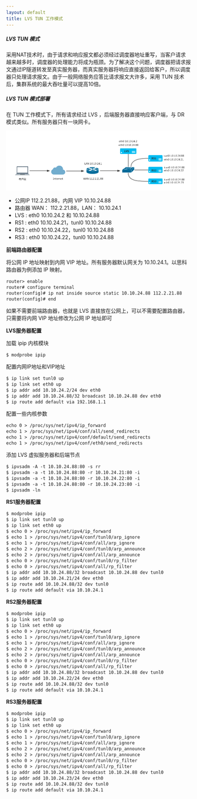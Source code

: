 ```yaml
---
layout: default
title: LVS TUN 工作模式
---
```


##### LVS TUN 模式

采用NAT技术时，由于请求和响应报文都必须经过调度器地址重写，当客户请求越来越多时，调度器的处理能力将成为瓶颈。为了解决这个问题，调度器把请求报文通过IP隧道转发至真实服务器，而真实服务器将响应直接返回给客户，所以调度器只处理请求报文。由于一般网络服务应答比请求报文大许多，采用 TUN 技术后，集群系统的最大吞吐量可以提高10倍。

##### LVS TUN 模式部署

在 TUN 工作模式下，所有请求经过 LVS ，后端服务器直接响应客户端，与 DR 模式类似。所有服务器只有一块网卡。

![image](/assets/img/lvs-tun.png)

- 公网IP 112.2.21.88，内网 VIP 10.10.24.88
- 路由器 WAN： 112.2.21.88，LAN： 10.10.24.1
- LVS : eth0 10.10.24.2 和 10.10.24.88
- RS1 : eth0 10.10.24.21，tunl0 10.10.24.88
- RS2 : eth0 10.10.24.22，tunl0 10.10.24.88
- RS3 : eth0 10.10.24.22，tunl0 10.10.24.88

**前端路由器配置**
   
将公网 IP 地址映射到内网 VIP 地址。所有服务器默认网关为 10.10.24.1。以思科路由器为例添加 IP 映射。
   
    router> enable
    router# configure terminal
    router(config)# ip nat inside source static 10.10.24.88 112.2.21.88
    router(config)# end
   
如果不需要前端路由器，也就是 LVS 直接放在公网上，可以不需要配置路由器，只需要将内网 VIP 地址修改为公网 IP 地址即可

**LVS服务器配置**

加载 ipip 内核模块

    $ modprobe ipip

配置内网IP地址和VIP地址

    $ ip link set tunl0 up
    $ ip link set eth0 up
    $ ip addr add 10.10.24.2/24 dev eth0
    $ ip addr add 10.10.24.88/32 broadcast 10.10.24.88 dev eth0
    $ ip route add default via 192.168.1.1

配置一些内核参数

    echo 0 > /proc/sys/net/ipv4/ip_forward
    echo 1 > /proc/sys/net/ipv4/conf/all/send_redirects
    echo 1 > /proc/sys/net/ipv4/conf/default/send_redirects
    echo 1 > /proc/sys/net/ipv4/conf/eth0/send_redirects

添加 LVS 虚拟服务器和后端节点

    $ ipvsadm -A -t 10.10.24.88:80 -s rr
    $ ipvsadm -a -t 10.10.24.88:80 -r 10.10.24.21:80 -i
    $ ipvsadm -a -t 10.10.24.88:80 -r 10.10.24.22:80 -i
    $ ipvsadm -a -t 10.10.24.88:80 -r 10.10.24.23:80 -i
    $ ipvsadm -ln

**RS1服务器配置**

    $ modprobe ipip
    $ ip link set tunl0 up
    $ ip link set eth0 up
    $ echo 0 > /proc/sys/net/ipv4/ip_forward
    $ echo 1 > /proc/sys/net/ipv4/conf/tunl0/arp_ignore
    $ echo 1 > /proc/sys/net/ipv4/conf/all/arp_ignore
    $ echo 2 > /proc/sys/net/ipv4/conf/tunl0/arp_announce
    $ echo 2 > /proc/sys/net/ipv4/conf/all/arp_announce
    $ echo 0 > /proc/sys/net/ipv4/conf/tunl0/rp_filter
    $ echo 0 > /proc/sys/net/ipv4/conf/all/rp_filter
    $ ip addr add 10.10.24.88/32 broadcast 10.10.24.88 dev tunl0
    $ ip addr add 10.10.24.21/24 dev eth0
    $ ip route add 10.10.24.88/32 dev tunl0
    $ ip route add default via 10.10.24.1

**RS2服务器配置**

    $ modprobe ipip
    $ ip link set tunl0 up
    $ ip link set eth0 up
    $ echo 0 > /proc/sys/net/ipv4/ip_forward
    $ echo 1 > /proc/sys/net/ipv4/conf/tunl0/arp_ignore
    $ echo 1 > /proc/sys/net/ipv4/conf/all/arp_ignore
    $ echo 2 > /proc/sys/net/ipv4/conf/tunl0/arp_announce
    $ echo 2 > /proc/sys/net/ipv4/conf/all/arp_announce
    $ echo 0 > /proc/sys/net/ipv4/conf/tunl0/rp_filter
    $ echo 0 > /proc/sys/net/ipv4/conf/all/rp_filter
    $ ip addr add 10.10.24.88/32 broadcast 10.10.24.88 dev tunl0
    $ ip addr add 10.10.24.22/24 dev eth0
    $ ip route add 10.10.24.88/32 dev tunl0
    $ ip route add default via 10.10.24.1

**RS3服务器配置**

    $ modprobe ipip
    $ ip link set tunl0 up
    $ ip link set eth0 up
    $ echo 0 > /proc/sys/net/ipv4/ip_forward
    $ echo 1 > /proc/sys/net/ipv4/conf/tunl0/arp_ignore
    $ echo 1 > /proc/sys/net/ipv4/conf/all/arp_ignore
    $ echo 2 > /proc/sys/net/ipv4/conf/tunl0/arp_announce
    $ echo 2 > /proc/sys/net/ipv4/conf/all/arp_announce
    $ echo 0 > /proc/sys/net/ipv4/conf/tunl0/rp_filter
    $ echo 0 > /proc/sys/net/ipv4/conf/all/rp_filter
    $ ip addr add 10.10.24.88/32 broadcast 10.10.24.88 dev tunl0
    $ ip addr add 10.10.24.23/24 dev eth0
    $ ip route add 10.10.24.88/32 dev tunl0
    $ ip route add default via 10.10.24.1

